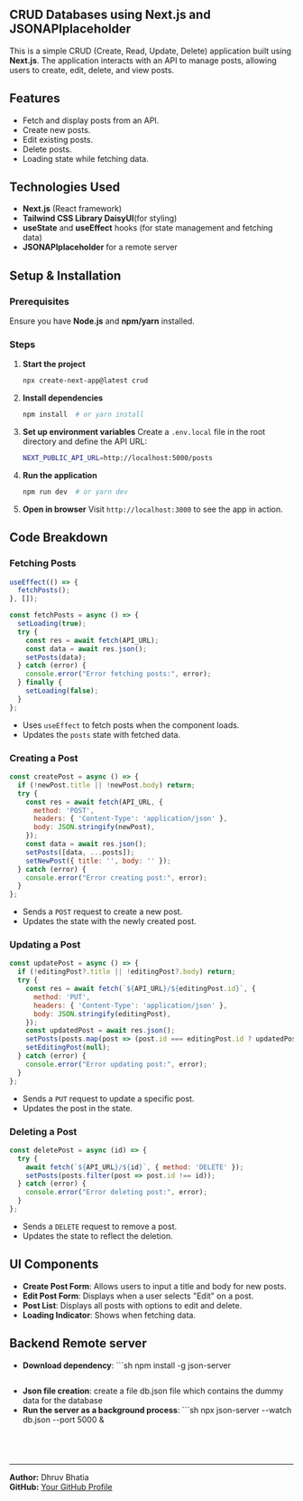 ## CRUD Databases using Next.js and JSONAPIplaceholder



This is a simple CRUD (Create, Read, Update, Delete) application built using **Next.js**. The application interacts with an API to manage posts, allowing users to create, edit, delete, and view posts.

## Features
- Fetch and display posts from an API.
- Create new posts.
- Edit existing posts.
- Delete posts.
- Loading state while fetching data.

## Technologies Used
- **Next.js** (React framework)
- **Tailwind CSS Library DaisyUI**(for styling)
- **useState** and **useEffect** hooks (for state management and fetching data)
- **JSONAPIplaceholder** for a remote server

## Setup & Installation

### Prerequisites
Ensure you have **Node.js** and **npm/yarn** installed.

### Steps
1. **Start the project**
   ```sh
   npx create-next-app@latest crud
   ```

2. **Install dependencies**
   ```sh
   npm install  # or yarn install
   ```

3. **Set up environment variables**
   Create a `.env.local` file in the root directory and define the API URL:
   ```sh
   NEXT_PUBLIC_API_URL=http://localhost:5000/posts
   ```

4. **Run the application**
   ```sh
   npm run dev  # or yarn dev
   ```

5. **Open in browser**
   Visit `http://localhost:3000` to see the app in action.

## Code Breakdown

### Fetching Posts
```js
useEffect(() => {
  fetchPosts();
}, []);

const fetchPosts = async () => {
  setLoading(true);
  try {
    const res = await fetch(API_URL);
    const data = await res.json();
    setPosts(data);
  } catch (error) {
    console.error("Error fetching posts:", error);
  } finally {
    setLoading(false);
  }
};
```
- Uses `useEffect` to fetch posts when the component loads.
- Updates the `posts` state with fetched data.

### Creating a Post
```js
const createPost = async () => {
  if (!newPost.title || !newPost.body) return;
  try {
    const res = await fetch(API_URL, {
      method: 'POST',
      headers: { 'Content-Type': 'application/json' },
      body: JSON.stringify(newPost),
    });
    const data = await res.json();
    setPosts([data, ...posts]);
    setNewPost({ title: '', body: '' });
  } catch (error) {
    console.error("Error creating post:", error);
  }
};
```
- Sends a `POST` request to create a new post.
- Updates the state with the newly created post.

### Updating a Post
```js
const updatePost = async () => {
  if (!editingPost?.title || !editingPost?.body) return;
  try {
    const res = await fetch(`${API_URL}/${editingPost.id}`, {
      method: 'PUT',
      headers: { 'Content-Type': 'application/json' },
      body: JSON.stringify(editingPost),
    });
    const updatedPost = await res.json();
    setPosts(posts.map(post => (post.id === editingPost.id ? updatedPost : post)));
    setEditingPost(null);
  } catch (error) {
    console.error("Error updating post:", error);
  }
};
```
- Sends a `PUT` request to update a specific post.
- Updates the post in the state.

### Deleting a Post
```js
const deletePost = async (id) => {
  try {
    await fetch(`${API_URL}/${id}`, { method: 'DELETE' });
    setPosts(posts.filter(post => post.id !== id));
  } catch (error) {
    console.error("Error deleting post:", error);
  }
};
```
- Sends a `DELETE` request to remove a post.
- Updates the state to reflect the deletion.

## UI Components
- **Create Post Form**: Allows users to input a title and body for new posts.
- **Edit Post Form**: Displays when a user selects "Edit" on a post.
- **Post List**: Displays all posts with options to edit and delete.
- **Loading Indicator**: Shows when fetching data.

## Backend Remote server
- **Download dependency**:  ```sh
   npm install -g json-server
   ```
- **Json file creation**: create a file db.json file which contains the dummy data for the database
- **Run the server as a background process**: ```sh
  npx json-server --watch db.json --port 5000 &
  ```




---
**Author:** Dhruv Bhatia  
**GitHub:** [Your GitHub Profile](https://github.com/dhruvbhatia2701)

 

